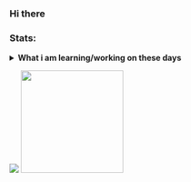 ### Hi there 


### Stats:
<details>
 <summary><strong>What i am learning/working on these days</strong></summary>
    
</details>
<p>
    <img src="https://github-readme-stats.vercel.app/api?username=iXploitID&hide=contribs,prs&show_icons=true&hide_border=true&title_color=000" />
    <img src="https://github-readme-stats.vercel.app/api/top-langs/?username=iXploitID&layout=compact" height=180 />
</p>

